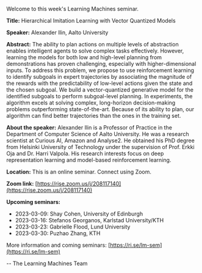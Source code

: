 Welcome to this week's Learning Machines seminar.

**Title:** Hierarchical Imitation Learning with Vector Quantized Models

**Speaker:** Alexander Ilin, Aalto University

**Abstract:** The ability to plan actions on multiple levels of abstraction enables intelligent agents to solve complex tasks effectively. However, learning the models for both low and high-level planning from demonstrations has proven challenging, especially with higher-dimensional inputs. To address this problem, we propose to use reinforcement learning to identify subgoals in expert trajectories by associating the magnitude of the rewards with the predictability of low-level actions given the state and the chosen subgoal. We build a vector-quantized generative model for the identified subgoals to perform subgoal-level planning. In experiments, the algorithm excels at solving complex, long-horizon decision-making problems outperforming state-of-the-art. Because of its ability to plan, our algorithm can find better trajectories than the ones in the training set.

**About the speaker:** Alexander Ilin is a Professor of Practice in the Department of Computer Science of Aalto University. He was a research scientist at Curious AI, Amazon and Analyse2. He obtained his PhD degree from Helsinki University of Technology under the supervision of Prof. Erkki Oja and Dr. Harri Valpola. His research interests focus on deep representation learning and model-based reinforcement learning.

**Location:** This is an online seminar. Connect using Zoom.

**Zoom link:** [https://rise.zoom.us/j/208117140](https://rise.zoom.us/j/208117140)

**Upcoming seminars:**

* 2023-03-09: Shay Cohen, University of Edinburgh
* 2023-03-16: Stefanos Georganos, Karlstad University/KTH
* 2023-03-23: Gabrielle Flood, Lund University
* 2023-03-30: Puzhao Zhang, KTH

More information and coming seminars: [https://ri.se/lm-sem](https://ri.se/lm-sem)

-- The Learning Machines Team

